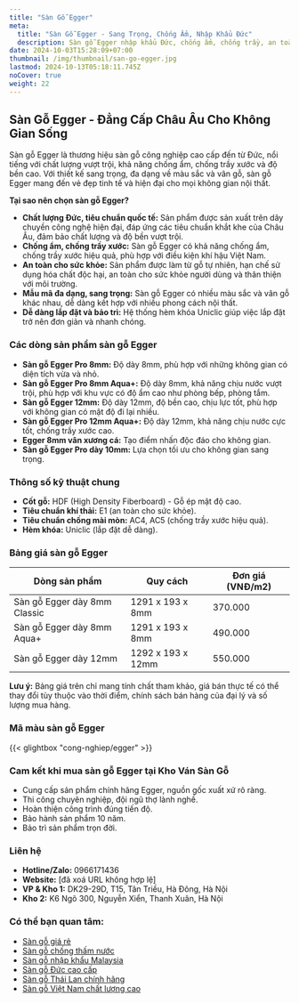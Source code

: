 ```yaml
---
title: "Sàn Gỗ Egger"
meta:
  title: "Sàn Gỗ Egger - Sang Trọng, Chống Ẩm, Nhập Khẩu Đức"
  description: Sàn gỗ Egger nhập khẩu Đức, chống ẩm, chống trầy, an toàn cho sức khỏe. Khám phá các dòng sản phẩm, bảng giá và ưu đãi hấp dẫn từ Kho Ván Sàn Gỗ.
date: 2024-10-03T15:28:09+07:00
thumbnail: /img/thumbnail/san-go-egger.jpg
lastmod: 2024-10-13T05:18:11.745Z
noCover: true
weight: 22
---
```


## Sàn Gỗ Egger - Đẳng Cấp Châu Âu Cho Không Gian Sống

Sàn gỗ Egger là thương hiệu sàn gỗ công nghiệp cao cấp đến từ Đức, nổi tiếng với chất lượng vượt trội, khả năng chống ẩm, chống trầy xước và độ bền cao. Với thiết kế sang trọng, đa dạng về màu sắc và vân gỗ, sàn gỗ Egger mang đến vẻ đẹp tinh tế và hiện đại cho mọi không gian nội thất.

**Tại sao nên chọn sàn gỗ Egger?**

* **Chất lượng Đức, tiêu chuẩn quốc tế:** Sản phẩm được sản xuất trên dây chuyền công nghệ hiện đại, đáp ứng các tiêu chuẩn khắt khe của Châu Âu, đảm bảo chất lượng và độ bền vượt trội.
* **Chống ẩm, chống trầy xước:** Sàn gỗ Egger có khả năng chống ẩm, chống trầy xước hiệu quả, phù hợp với điều kiện khí hậu Việt Nam.
* **An toàn cho sức khỏe:** Sản phẩm được làm từ gỗ tự nhiên, hạn chế sử dụng hóa chất độc hại, an toàn cho sức khỏe người dùng và thân thiện với môi trường.
* **Mẫu mã đa dạng, sang trọng:** Sàn gỗ Egger có nhiều màu sắc và vân gỗ khác nhau, dễ dàng kết hợp với nhiều phong cách nội thất.
* **Dễ dàng lắp đặt và bảo trì:**  Hệ thống hèm khóa Uniclic giúp việc lắp đặt trở nên đơn giản và nhanh chóng.

### Các dòng sản phẩm sàn gỗ Egger

* **Sàn gỗ Egger Pro 8mm:** Độ dày 8mm, phù hợp với những không gian có diện tích vừa và nhỏ.
* **Sàn gỗ Egger Pro 8mm Aqua+:** Độ dày 8mm, khả năng chịu nước vượt trội, phù hợp với khu vực có độ ẩm cao như phòng bếp, phòng tắm.
* **Sàn gỗ Egger 12mm:** Độ dày 12mm, độ bền cao, chịu lực tốt, phù hợp với không gian có mật độ đi lại nhiều.
* **Sàn gỗ Egger Pro 12mm Aqua+:** Độ dày 12mm, khả năng chịu nước cực tốt, chống trầy xước cao.
* **Egger 8mm vân xương cá:**  Tạo điểm nhấn độc đáo cho không gian.
* **Sàn gỗ Egger Pro dày 10mm:**  Lựa chọn tối ưu cho không gian sang trọng.

### Thông số kỹ thuật chung

* **Cốt gỗ:** HDF (High Density Fiberboard) - Gỗ ép mật độ cao.
* **Tiêu chuẩn khí thải:** E1 (an toàn cho sức khỏe).
* **Tiêu chuẩn chống mài mòn:** AC4, AC5 (chống trầy xước hiệu quả).
* **Hèm khóa:** Uniclic (lắp đặt dễ dàng).

### Bảng giá sàn gỗ Egger

| Dòng sản phẩm | Quy cách | Đơn giá (VNĐ/m2) |
|---|---|---|
| Sàn gỗ Egger dày 8mm Classic | 1291 x 193 x 8mm | 370.000 |
| Sàn gỗ Egger dày 8mm Aqua+ | 1291 x 193 x 8mm | 490.000 |
| Sàn gỗ Egger dày 12mm | 1292 x 193 x 12mm | 550.000 |

**Lưu ý:** Bảng giá trên chỉ mang tính chất tham khảo, giá bán thực tế có thể thay đổi tùy thuộc vào thời điểm, chính sách bán hàng của đại lý và số lượng mua hàng.

### Mã màu sàn gỗ Egger

{{< glightbox "cong-nghiep/egger" >}}

### Cam kết khi mua sàn gỗ Egger tại Kho Ván Sàn Gỗ

* Cung cấp sản phẩm chính hãng Egger, nguồn gốc xuất xứ rõ ràng.
* Thi công chuyên nghiệp, đội ngũ thợ lành nghề.
* Hoàn thiện công trình đúng tiến độ.
* Bảo hành sản phẩm 10 năm.
* Bảo trì sản phẩm trọn đời.

### Liên hệ

* **Hotline/Zalo:** 0966171436
* **Website:** [đã xoá URL không hợp lệ]
* **VP & Kho 1:** DK29-29D, T15, Tân Triều, Hà Đông, Hà Nội
* **Kho 2:** K6 Ngõ 300, Nguyễn Xiển, Thanh Xuân, Hà Nội

### Có thể bạn quan tâm:

* [Sàn gỗ giá rẻ](/san-go-cong-nghiep/san-go-gia-re/)
* [Sàn gỗ chống thấm nước](/san-go-cong-nghiep/san-go-chiu-nuoc/)
* [Sàn gỗ nhập khẩu Malaysia](/san-go-cong-nghiep/kho-san-go-malaysia/)
* [Sàn gỗ Đức cao cấp](/san-go-cong-nghiep/san-go-duc-nhap-khau/)
* [Sàn gỗ Thái Lan chính hãng](/san-go-cong-nghiep/san-go-thai-lan/)
* [Sàn gỗ Việt Nam chất lượng cao](/san-go-cong-nghiep/san-go-viet-nam/)